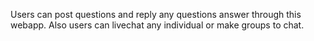 Users can post questions and reply any questions answer through this webapp.
Also users can livechat any individual or make groups to chat.
